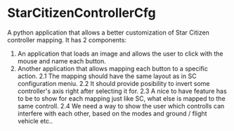 # StarCitizenControllerCfg
A python application that allows a better customization of Star Citizen controller mapping. It has 2 components:
1. An application that loads an image and allows the user to click with the mouse and name each button.
2. Another application that allows mapping each button to a specific action.
   2.1 The mapping should have the same layout as in SC configuration meniu.
   2.2 It should provide posibility to invert some controller's axis right after selecting it for.
   2.3 A nice to have feature has to be to show for each mapping just like SC, what else is mapped to the same controll.
   2.4 We need a way to show the user which controlls can interfere with each other, based on the modes and ground / flight vehicle etc..


    
